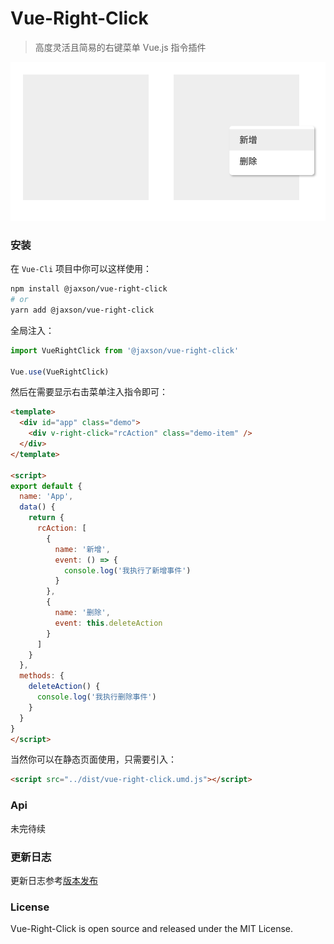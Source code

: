 # Vue-Right-Click

> 高度灵活且简易的右键菜单 Vue.js 指令插件

![截图](./screenshot/vue-right-click.png)

### 安装

在 `Vue-Cli` 项目中你可以这样使用：

```bash
npm install @jaxson/vue-right-click
# or
yarn add @jaxson/vue-right-click
```

全局注入：

```javascript
import VueRightClick from '@jaxson/vue-right-click'

Vue.use(VueRightClick)
```

然后在需要显示右击菜单注入指令即可：

```html
<template>
  <div id="app" class="demo">
    <div v-right-click="rcAction" class="demo-item" />
  </div>
</template>

<script>
export default {
  name: 'App',
  data() {
    return {
      rcAction: [
        {
          name: '新增',
          event: () => {
            console.log('我执行了新增事件')
          }
        },
        {
          name: '删除',
          event: this.deleteAction
        }
      ]
    }
  },
  methods: {
    deleteAction() {
      console.log('我执行删除事件')
    }
  }
}
</script>
```

当然你可以在静态页面使用，只需要引入：

```html
<script src="../dist/vue-right-click.umd.js"></script>
```

### Api

未完待续

### 更新日志

更新日志参考[版本发布](https://github.com/JaxsonWang/Vue-Right-Click/releases)

### License

Vue-Right-Click is open source and released under the MIT License.
